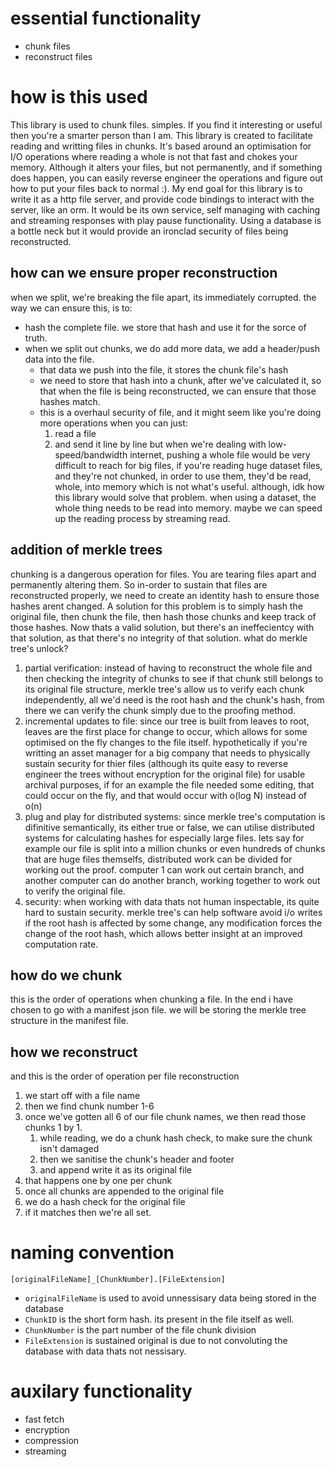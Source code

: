 # essential functionality

- chunk files
- reconstruct files

# how is this used

This library is used to chunk files. simples. If you find it interesting or useful then you're a smarter person than I am. This library is created to facilitate reading and writting files in chunks. It's based around an optimisation for I/O operations where reading a whole is not that fast and chokes your memory. Although it alters your files, but not permanently, and if something does happen, you can easily reverse engineer the operations and figure out how to put your files back to normal :). My end goal for this library is to write it as a http file server, and provide code bindings to interact with the server, like an orm. It would be its own service, self managing with caching and streaming responses with play pause functionality. Using a database is a bottle neck but it would provide an ironclad security of files being reconstructed.

## how can we ensure proper reconstruction

when we split, we're breaking the file apart, its immediately corrupted.
the way we can ensure this, is to:

- hash the complete file. we store that hash and use it for the sorce of truth.
- when we split out chunks, we do add more data, we add a header/push data into the file.
  - that data we push into the file, it stores the chunk file's hash
  - we need to store that hash into a chunk, after we've calculated it, so that when the file is being reconstructed, we can ensure that those hashes match.
  - this is a overhaul security of file, and it might seem like you're doing more operations when you can just:
    1. read a file
    2. and send it line by line
       but when we're dealing with low-speed/bandwidth internet, pushing a whole file would be very difficult to reach
       for big files, if you're reading huge dataset files, and they're not chunked, in order to use them, they'd be read, whole, into memory which is not what's useful. although, idk how this library would solve that problem. when using a dataset, the whole thing needs to be read into memory. maybe we can speed up the reading process by streaming read.

## addition of merkle trees

chunking is a dangerous operation for files. You are tearing files apart and permanently altering them. So in-order to sustain that files are reconstructed properly, we need to create an identity hash to ensure those hashes arent changed. A solution for this problem is to simply hash the original file, then chunk the file, then hash those chunks and keep track of those hashes. Now thats a valid solution, but there's an ineffecientcy with that solution, as that there's no integrity of that solution.
what do merkle tree's unlock?

1. partial verification: instead of having to reconstruct the whole file and then checking the integrity of chunks to see if that chunk still belongs to its original file structure, merkle tree's allow us to verify each chunk independently, all we'd need is the root hash and the chunk's hash, from there we can verify the chunk simply due to the proofing method.
2. incremental updates to file: since our tree is built from leaves to root, leaves are the first place for change to occur, which allows for some optimised on the fly changes to the file itself. hypothetically if you're writting an asset manager for a big company that needs to physically sustain security for thier files (although its quite easy to reverse engineer the trees without encryption for the original file) for usable archival purposes, if for an example the file needed some editing, that could occur on the fly, and that would occur with o(log N) instead of o(n)
3. plug and play for distributed systems: since merkle tree's computation is difinitive semantically, its either true or false, we can utilise distributed systems for calculating hashes for especially large files. lets say for example our file is split into a million chunks or even hundreds of chunks that are huge files themselfs, distributed work can be divided for working out the proof. computer 1 can work out certain branch, and another computer can do another branch, working together to work out to verify the original file.
4. security: when working with data thats not human inspectable, its quite hard to sustain security. merkle tree's can help software avoid i/o writes if the root hash is affected by some change, any modification forces the change of the root hash, which allows better insight at an improved computation rate.

## how do we chunk

this is the order of operations when chunking a file. In the end i have chosen to go with a manifest json file. we will be storing the merkle tree structure in the manifest file.

## how we reconstruct

and this is the order of operation per file reconstruction

1. we start off with a file name
2. then we find chunk number 1-6
3. once we've gotten all 6 of our file chunk names, we then read those chunks 1 by 1.
   1. while reading, we do a chunk hash check, to make sure the chunk isn't damaged
   2. then we sanitise the chunk's header and footer
   3. and append write it as its original file
4. that happens one by one per chunk
5. once all chunks are appended to the original file
6. we do a hash check for the original file
7. if it matches then we're all set.

# naming convention

`[originalFileName]_[ChunkNumber].[FileExtension]`

- `originalFileName` is used to avoid unnessisary data being stored in the database
- `ChunkID` is the short form hash. its present in the file itself as well.
- `ChunkNumber` is the part number of the file chunk division
- `FileExtension` is sustained original is due to not convoluting the database with data thats not nessisary.

# auxilary functionality

- fast fetch
- encryption
- compression
- streaming
